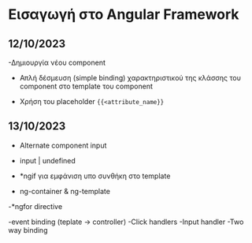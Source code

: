 # Εισαγωγή στο Angular Framework

## 12/10/2023

-Δημιουργία νέου component

- Απλή δέσμευση (simple binding) χαρακτηριστικού της κλάσσης του component 
στο template του component

- Χρήση του placeholder `{{<attribute_name}}`

## 13/10/2023

- Alternate component input

- input | undefined 
- *ngif για εμφάνιση υπο συνθήκη στο template
- ng-container & ng-template

-*ngfor directive


-event binding (teplate -> controller)
-Click handlers
-Input handler
-Two way binding